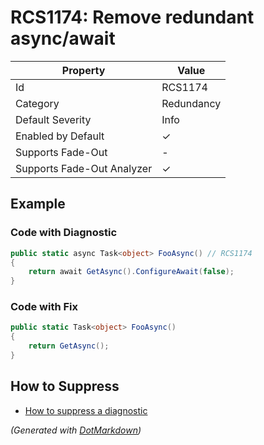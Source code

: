 # RCS1174: Remove redundant async/await

| Property                    | Value      |
| --------------------------- | ---------- |
| Id                          | RCS1174    |
| Category                    | Redundancy |
| Default Severity            | Info       |
| Enabled by Default          | &#x2713;   |
| Supports Fade\-Out          | \-         |
| Supports Fade\-Out Analyzer | &#x2713;   |

## Example

### Code with Diagnostic

```csharp
public static async Task<object> FooAsync() // RCS1174
{
    return await GetAsync().ConfigureAwait(false);
}
```

### Code with Fix

```csharp
public static Task<object> FooAsync()
{
    return GetAsync();
}
```

## How to Suppress

* [How to suppress a diagnostic](../HowToConfigureAnalyzers.md#how-to-suppress-a-diagnostic)

*\(Generated with [DotMarkdown](http://github.com/JosefPihrt/DotMarkdown)\)*